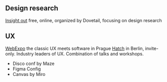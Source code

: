 ## Design research
[Insight out](https://dovetail.com/insightout/) free, online, organized by Dovetail, focusing on design research
## UX
[WebExpo](https://webexpo.net/) the classic UX meets software in Prague
[Hatch](https://www.hatchconference.com/) in Berlin, invite-only. Industry leaders of UX. Combination of talks and workshops.
- Disco conf by Maze
- Figma Config
- Canvas by Miro